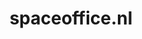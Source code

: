 ---
layout: post
title:  "spaceoffice.nl"
internal_url:  "/dutchgov/spaceoffice.nl.html"
categories: dutchgov
---